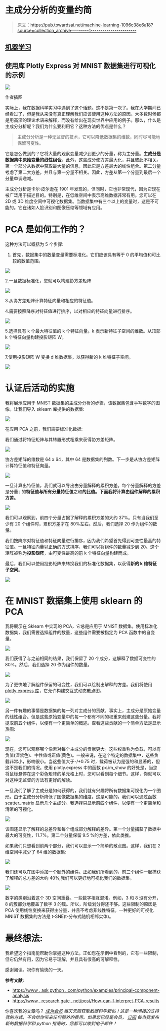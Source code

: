 # 主成分分析的变量约简

> 原文：<https://pub.towardsai.net/machine-learning-1096c38e6a18?source=collection_archive---------1----------------------->

## [机器学习](https://towardsai.net/p/category/machine-learning)

## 使用库 Plotly Express 对 MNIST 数据集进行可视化的示例

![](img/e790aa28cee2f5355fa8418f37597e88.png)

作者插图

实际上，我在数据科学实习中遇到了这个话题。这不是第一次了。我在大学期间已经看过了，但是我从来没有真正理解我们应该使用这种方法的原因。大多数时候都是用高深的理论术语来解释，而没有给出在现实世界中应用的例子。那么，什么是主成分分析呢？我们为什么要利用它？这种方法的优点是什么？

> 主成分分析是一种无监督的技术，它可以降低数据集的维数，同时尽可能地保留可变性。

它是怎么做到的？它将大量的观察变量减少到更少的分量，称为主分量。**主成分是数据集中原始变量的线性组合**。此外，这些成分使方差最大化，并且彼此不相关。第一个部分从数据中获取最大量的信息，因此它是方差最大的线性组合。第二分量考虑了第二大方差，并且与第一分量不相关。因此，方差从第一个分量到最后一个分量单调递减。

主成分分析是卡尔·皮尔逊在 1901 年发现的，但同时，它也非常现代，因为它现在被广泛用于描述目的。特别是，在低维空间中表示高维数据非常有用。您可以在 2D 或 3D 维度空间中可视化数据集。当数据集中有三个以上的变量时，这是不可能的。它在诸如人脸识别和图像压缩等领域有应用。

# PCA 是如何工作的？

这种方法可以概括为 5 个步骤:

1.  首先，数据集中的数量变量需要标准化。它们应该具有等于 0 的平均值和可比较的数值范围。

![](img/49c84c581831f458e2471aa54772987c.png)

2.一旦数据标准化，您就可以构建协方差矩阵

![](img/a7d7247530d57098b95dc54433a18fd7.png)

3.从协方差矩阵计算特征向量和相应的特征值。

4.需要按照降序对特征值进行排序，以对相应的特征向量进行排序。

![](img/0ea99372af0d609343a66570dd317e62.png)

5.选择具有 k 个最大特征值的 k 个特征向量。k 表示新特征子空间的维数。从顶部 k 个特征向量构建投影矩阵 W。

![](img/f6b0d3916fbb58be3f712fe99e46270d.png)

7.使用投影矩阵 W 变换 d 维数据集，以获得新的 k 维特征子空间。

![](img/bd2e2bad5451ab4596fc3de6a961fa88.png)

# 认证后活动的实施

我将展示应用于 MNIST 数据集的主成分分析的步骤，该数据集包含手写数字的图像。让我们导入 sklearn 库提供的数据集:

![](img/22dd0cd013dc049a571e0055cfd526cf.png)

在应用 PCA 之前，我们需要标准化数据:

我们通过将特征矩阵与其转置形式相乘来获得协方差矩阵。

![](img/a6cd1d86f36ed641517a8c5e40469dde.png)

协方差矩阵的维数是 64 x 64，其中 64 是数据集的列数。下一步是从协方差矩阵计算特征值和特征向量。

![](img/0d0d317b8a6665b6475016d950c8a033.png)

一旦计算出特征值，我们就可以导出由分量解释的累积方差。每个分量解释的方差是分量 j 的**特征值与所有分量特征值**之和**的比值。下面我将计算由组件解释的累积方差。**

![](img/cb1fa70ba7d0d19bb2d3d66e23198cbf.png)

我们可以观察到，前四个分量占据了解释的累积方差的大约 37%。只有当我们至少有 20 个组件时，累积方差才在 80%左右。然后，我们选择 20 作为组件的数量。

我们按降序对特征值和特征向量进行排序，因为我们希望首先得到可变性最高的特征值。一旦特征向量以正确的方式排序，我们可以将组件的数量减少到 20。这个矩阵被称为**投影矩阵**，由可变性最高的前 k 个特征向量构建而成。

最后，我们可以使用投影矩阵来转换我们的标准化数据集，以获得**新的 k 维特征子空间**。

![](img/6c76b9ef2c111c2be4cda37da60b7b60.png)

# **在 MNIST 数据集上使用 sklearn 的 PCA**

我将展示在 Sklearn 中实现的 PCA，它总是应用于 MNIST 数据集。使用标准化数据集，我们需要选择组件的数量，这些组件需要被指定为 PCA 函数中的自变量。

![](img/3f98e5e215305fba9f2207ee004e3201.png)

我们获得了与之前相同的结果，我们保留了 20 个成分，这解释了数据可变性的 80%。然后，我们选择 20 作为组件的数量。

![](img/3ec083ad9576066c4d582cf93730b54b.png)

为了更快地了解组件保留的可变性，我们可以绘制出解释的方差。我们将使用 [plotly express 库](https://plotly.com/python/pca-visualization/)，它允许构建交互式动态散点图。

![](img/36ddd8be8bf47cf94ec199d393113b68.png)

另一件有趣的事情是数据集的每一列对主成分的贡献。事实上，主成分是原始变量的线性组合。但是这些原始变量中的每一个都有不同的权重来创建这些分量。我将提取前五个组件，以便有一个更简单的概述。查看这些贡献的一个简单方法是显示热图:

![](img/320d1b5dea81df466d9c32ed10921bd8.png)

现在，您可以观察哪个像素对每个主成分的贡献更大。这些权重称为负载，可以有负值(深紫色)、中性值或正值(黄色)。一般来说，在这个特定的数据集中，这些负载非常小，影响很小。当这些值大于-/+0.75 时，载荷被认为是强的和显著的，但这不是我们的情况。使用 plotly.express 中的函数 px.im_show 的好处是，当您将鼠标悬停在这个彩色矩阵的单元格上时，您可以看到每个细节。这样，你就可以对这种无监督的方法有更好的解读。

一旦我们了解了主成分是如何获得的，我们就有兴趣将所有数据集可视化为一个图形。由于主成分分析降低了图像数据集的维度，这是可能的。我们可以通过函数 scatter_matrix 显示几个主成分。我选择只显示前四个组件，以便有一个更简单和清晰的可视化。

![](img/d2126f40d723fef2718dcfcfcc8c72c4.png)

该图还显示了解释的总差异和每个组成部分解释的差异。第一个分量捕获了数据中最大的可变性，11.7%。第二个分量保留 9.5 %的方差，依此类推。

如果我们只想看到前两个部分，我们可以显示一个简单的散点图。这样，我们在 2 维空间中减少了 64 维的数据集:

![](img/a07a34ff9be5b3820563ca31d784c83f.png)

我们还可以在图中添加一个额外的组件。正如我们所看到的，前三个组件一起捕获了解释的总方差的大约 40%,我们可以更好地可视化我们的数据集。

![](img/2aad6fe66949fce64ebe56bb1bf1b3f2.png)

数字的类别沿着这个 3D 空间重叠。一些数字相互混淆。例如，3 和 8 没有分开，8 的簇部分地覆盖了数字 3 的簇。所以，阶级划分得还不够。这些限制的原因是 PCA 使用线性变换来获得主分量，并且不考虑非线性特征。一种更好的可视化 MNIST 数据集的方法是 t-SNE(t-分布式随机相邻实体)。

# 最终想法:

我希望这个指南能帮助你掌握这种方法。正如您在示例中看到的，它有一些限制，但它仍然有用，因为它易于理解，并且具有很高的可解释性。

感谢阅读。祝你有愉快的一天。

**参考文献:**

*   [https://www . ask python . com/python/examples/principal-component-analysis](https://www.askpython.com/python/examples/principal-component-analysis)
*   [https://www . research gate . net/post/How-can-I-interpret-PCA-results](https://www.researchgate.net/post/How-can-I-interpret-PCA-results)

你喜欢我的文章吗？ [*成为会员*](https://eugenia-anello.medium.com/membership) *每天无限获取数据科学新帖！这是一种间接的支持我的方式，不会给你带来任何额外的费用。如果您已经是会员，* [*订阅*](https://eugenia-anello.medium.com/subscribe) *每当我发布新的数据科学和 python 指南时，您都可以收到电子邮件！*